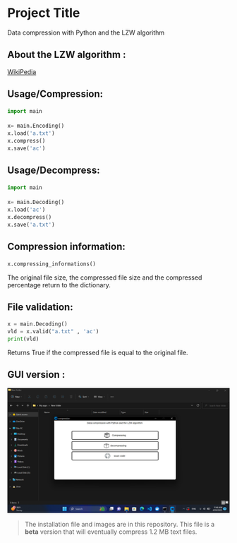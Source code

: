
# Project Title

Data compression with Python and the LZW algorithm


## About the LZW algorithm : 

[WikiPedia](https://en.wikipedia.org/wiki/Lempel%E2%80%93Ziv%E2%80%93Welch)


## Usage/Compression:

```python
import main 

x= main.Encoding()
x.load('a.txt')
x.compress()
x.save('ac')

```

## Usage/Decompress:

```python
import main 

x= main.Decoding()
x.load('ac')
x.decompress()
x.save('a.txt')

```



## Compression information:

```python
x.compressing_informations()
```
The original file size, the compressed file size and the compressed percentage return to the dictionary.



## File validation:

```python
x = main.Decoding()
vld = x.valid("a.txt" , 'ac')
print(vld)
```
Returns True if the compressed file is equal to the original file.




## GUI version : 
<p align="center">
  <img src="https://raw.githubusercontent.com/itsMajid-dev/compression/refs/heads/main/screenshots/Screenshot%20(668).png" alt="compressing" />
</p>

> The installation file and images are in this repository. This file is a **beta** version that will eventually compress 1.2 MB text files.
